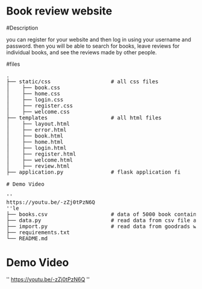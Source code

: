 # Book review website

#Description

you can register for your website and then log in using your username and password. then you will be able to search for books, leave reviews for individual books, and see the reviews made by other people.<br/>

#files<br/>
<pre>
.
├── static/css                   # all css files
│    ├── book.css
│    ├── home.css
│    ├── login.css
│    ├── register.css
│    ├── welcome.css
├── templates                    # all html files                                 
│    ├── layout.html
│    ├── error.html
│    ├── book.html
│    ├── home.html
│    ├── login.html
│    ├── register.html
│    ├── welcome.html
│    ├── review.html
├── application.py               # flask application fi

# Demo Video 

''
https://youtu.be/-zZj0tPzN6Q
''le 
├── books.csv                    # data of 5000 book contain isbn,title,author,year
├── data.py                      # read data from csv file and store it in database
├── import.py                    # read data from goodrads website
├── requirements.txt
└── README.md
</pre>



# Demo Video 

''
https://youtu.be/-zZj0tPzN6Q
''
